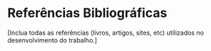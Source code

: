 # Referências Bibliográficas

[Inclua todas as referências (livros, artigos, sites, etc) utilizados no desenvolvimento do trabalho.]

